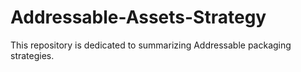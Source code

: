 # Addressable-Assets-Strategy
This repository is dedicated to summarizing Addressable packaging strategies.
